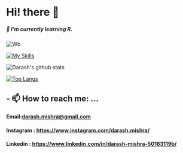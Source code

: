 # Hi! there 👋
##### 🌱 I’m currently learning  R.
![Wb](https://user-images.githubusercontent.com/107783346/174466173-34b523d6-52f5-4486-9875-a5fa3575bf95.gif)

[![My Skills](https://skillicons.dev/icons?i=mysql,c,cpp,css,html,tailwind,bootstrap,dotnet,git&theme=light)](https://skillicons.dev)

![Darash's github stats](https://github-readme-stats.vercel.app/api?username=DM1ShRa)

[![Top Langs](https://github-readme-stats.vercel.app/api/top-langs/?username=DM1ShRa)](https://github.com/DM1ShRa/github-readme-stats)
## - 📫 How to reach me: ...
#### Email:darash.mishra@gmail.com
#### Instagram : https://www.instagram.com/darash.mishra/
#### Linkedin : https://www.linkedin.com/in/darash-mishra-50163119b/

